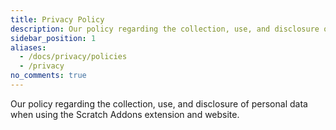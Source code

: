 ```yaml
---
title: Privacy Policy
description: Our policy regarding the collection, use, and disclosure of personal data when using the Scratch Addons extension and website.
sidebar_position: 1
aliases:
  - /docs/privacy/policies
  - /privacy
no_comments: true
---
```


Our policy regarding the collection, use, and disclosure of personal data when using the Scratch Addons extension and website.